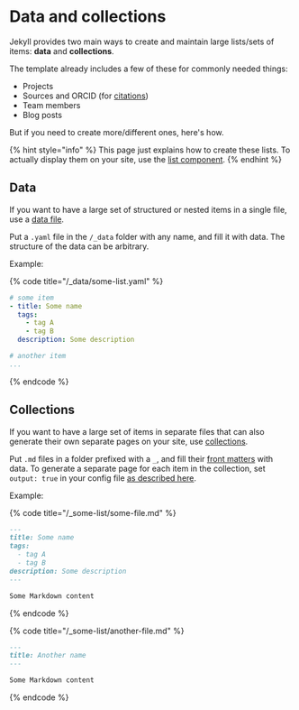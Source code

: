 # Data and collections

Jekyll provides two main ways to create and maintain large lists/sets of items: **data** and **collections**.&#x20;

The template already includes a few of these for commonly needed things:

* Projects
* Sources and ORCID (for [citations](../basics/citations.md))
* Team members
* Blog posts

But if you need to create more/different ones, here's how.

{% hint style="info" %}
This page just explains how to create these lists. To actually display them on your site, use the [list component](../basics/components/list.md).
{% endhint %}

## **Data**

If you want to have a large set of structured or nested items in a single file, use a [data file](https://jekyllrb.com/docs/datafiles/).

Put a `.yaml` file in the `/_data` folder with any name, and fill it with data. The structure of the data can be arbitrary.

Example:

{% code title="/_data/some-list.yaml" %}
```yaml
# some item
- title: Some name
  tags:
    - tag A
    - tag B
  description: Some description

# another item
...
```
{% endcode %}

## **Collections**

If you want to have a large set of items in separate files that can also generate their own separate pages on your site, use [collections](https://jekyllrb.com/docs/collections).&#x20;

Put `.md` files in a folder prefixed with a `_`, and fill their [front matters](../basics/edit-pages.md#edit-page-details) with data. To generate a separate page for each item in the collection, set `output: true` in your config file [as described here](https://jekyllrb.com/docs/collections).

Example:

{% code title="/_some-list/some-file.md" %}
```markdown
---
title: Some name
tags:
  - tag A
  - tag B
description: Some description
---

Some Markdown content
```
{% endcode %}

{% code title="/_some-list/another-file.md" %}
```markdown
---
title: Another name
---

Some Markdown content
```
{% endcode %}
